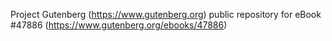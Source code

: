 Project Gutenberg (https://www.gutenberg.org) public repository for eBook #47886 (https://www.gutenberg.org/ebooks/47886)
